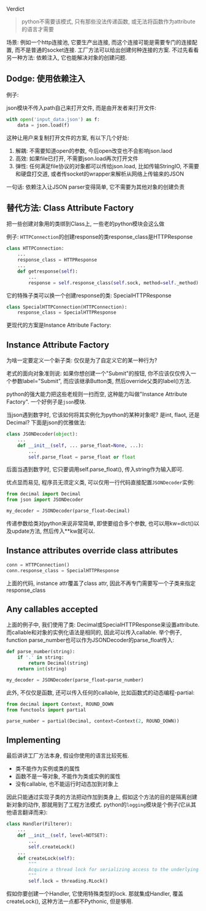 Verdict
> python不需要该模式, 只有那些没法传递函数, 或无法将函数作为attribute的语言才需要

场景: 例如一个http连接池, 它要生产出连接, 而这个连接可能是需要专门的连接配置, 而不是普通的socket连接. 工厂方法可以给出创建何种连接的方案. 不过先看看另一种方法: 依赖注入, 它也能解决对象的创建问题.

## Dodge: 使用依赖注入

例子:

json模块不传入path自己来打开文件, 而是由开发者来打开文件:
```python
with open('input_data.json') as f:
    data = json.load(f)
```

这种让用户来复制打开文件的方案, 有以下几个好处:

1. 解耦: 不需要知道open的参数, 今后open改变也不会影响json.laod
2. 高效: 如果file已打开, 不需要json.load再次打开文件
3. 弹性: 任何满足file协议的对象都可以传给json.load, 比如传输StringIO, 不需要和硬盘打交道, 或者传socket的wrapper来解析从网络上传输来的JSON

一句话: 依赖注入让JSON parser变得简单, 它不需要为其他对象的创建负责


## 替代方法: Class Attribute Factory

把一些创建对象用的类绑到Class上, 一些老的python模块会这么做

例子: `HTTPConnection`的创建response的类response_class是HTTPResponse

```python
class HTTPConnection:
    ...
    response_class = HTTPResponse
    ...
    def getresponse(self):
        ...
        response = self.response_class(self.sock, method=self._method)
```

它的特殊子类可以换一个创建response的类: SpecialHTTPResponse
```python
class SpecialHTTPConnection(HTTPConnection):
    response_class = SpecialHTTPResponse
```

更现代的方案是Instance Attribute Factory:

## Instance Attribute Factory

为啥一定要定义一个新子类: 仅仅是为了自定义它的某一种行为?

老式的面向对象准则说: 如果你想创建一个"Submit"的按钮, 你不应该仅仅传入一个参数label="Submit", 而应该继承Button类, 然后override父类的label()方法.

python的强大能力把这些老规则一扫而空, 这种能力叫做"Instance Attribute Factory". 一个好例子是`json`模块.

当json遇到数字时, 它该如何将其实例化为python的某种对象呢? 是int, flaot, 还是Decimal? 下面是json的优雅做法:

```python
class JSONDecoder(object):
    ...
    def __init__(self, ... parse_float=None, ...):
        ...
        self.parse_float = parse_float or float
```

后面当遇到数字时, 它只要调用self.parse_float(), 传入string作为输入即可.

优点显而易见, 程序员无须定义类, 可以仅用一行代码直接配置`JSONDecoder`实例:
```python
from decimal import Decimal
from json import JSONDecoder

my_decoder = JSONDecoder(parse_float=Decimal)
```

传递参数给类对python来说非常简单, 即使要组合多个参数, 也可以用kw=dict()以及update方法, 然后传入**kw就可以.

## Instance attributes override class attributes

```python
conn = HTTPConnection()
conn.response_class = SpecialHTTPResponse
```
上面的代码, instance attr覆盖了class attr, 因此不再专门需要写一个子类来指定response_class

## Any callables accepted

上面的例子中, 我们使用了类: Decimal或SpecialHTTPResponse来设置attribute. 而callable和对象的实例化语法是相同的, 因此可以传入callable.
举个例子, function parse_number也可以作为JSONDecoder的parse_float传入:

```python
def parse_number(string):
    if '.' in string:
        return Decimal(string)
    return int(string)

my_decoder = JSONDecoder(parse_float=parse_number)
```

此外, 不仅仅是函数, 还可以传入任何的callable, 比如函数式的动态编程-partial:
```python
from decimal import Context, ROUND_DOWN
from functools import partial

parse_number = partial(Decimal, context=Context(2, ROUND_DOWN))
```

## Implementing
最后讲讲工厂方法本身, 假设你使用的语言比较死板.
* 类不能作为实例或类的属性
* 函数不是一等对象, 不能作为类或实例的属性
* 没有callable, 也不能运行时动态加到对象上

因此只能通过实现子类的方法把动作加到类身上, 假如这个方法的目的是隔离创建新对象的动作, 那就用到了工程方法模式.
python的`logging`模块是个例子(它从其他语言翻译而来):
```python
class Handler(Filterer):
    ...
    def __init__(self, level=NOTSET):
        ...
        self.createLock()
    ...
    def createLock(self):
        """
        Acquire a thread lock for serializing access to the underlying I/O.
        """
        self.lock = threading.RLock()
```

假如你要创建一个Handler, 它使用特殊类型的lock. 那就集成Handler, 覆盖createLock(), 这种方法一点都不Pythonic, 但是够用.

